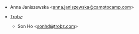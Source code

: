 - Anna Janiszewska \<<anna.janiszewska@camptocamp.com>\>

- [Trobz](https://trobz.com):  
  - Son Ho \<<sonhd@trobz.com>\>
